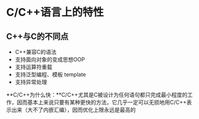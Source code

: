 # C/C++语言上的特性

## C++与C的不同点

* C++兼容C的语法
* 支持面向对象的变成思想OOP
* 支持运算符重载
* 支持泛型编程、模板 template
* 支持异常处理

**C/C++为什么快：**C/C++尤其是C被设计为任何语句都只完成最小程度的工作，因而基本上来说只要有某种更快的方法，它几乎一定可以无损地用C/C++表示出来（大不了内嵌汇编），因而优化上限永远是最高的

